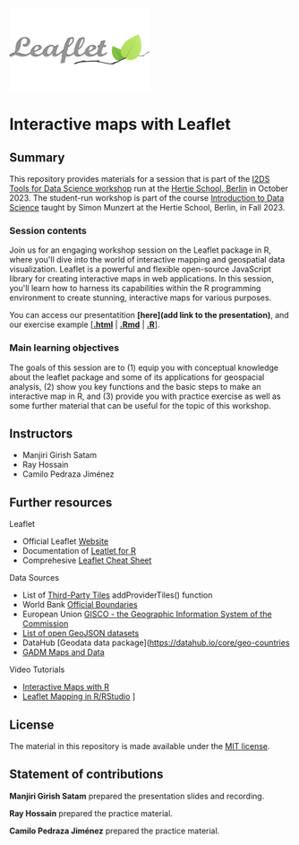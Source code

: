 <a href="https://rstudio.github.io/leaflet/"><img src="logo.png" width="250px" height="150px"/></a>

# Interactive maps with Leaflet


## Summary

This repository provides materials for a session that is part of the [I2DS Tools for Data Science workshop](https://github.com/intro-to-data-science-23-workshop) run at the [Hertie School, Berlin](https://www.hertie-school.org/en/) in October 2023. The student-run workshop is part of the course [Introduction to Data Science](https://github.com/intro-to-data-science-23) taught by Simon Munzert at the Hertie School, Berlin, in Fall 2023.

### Session contents

Join us for an engaging workshop session on the Leaflet package in R, where you'll dive into the world of interactive mapping and geospatial data visualization. Leaflet is a powerful and flexible open-source JavaScript library for creating interactive maps in web applications. In this session, you'll learn how to harness its capabilities within the R programming environment to create stunning, interactive maps for various purposes.

You can access our presentatition **[here](add link to the presentation)**, and our exercise example \[[**.html**](https://github.com/intro-to-data-science-23-workshop/09-leaflet-satam-jimenez-hossain/blob/main/Leaflet_Tutorial.html) | [**.Rmd**](https://github.com/intro-to-data-science-23-workshop/09-leaflet-satam-jimenez-hossain/blob/main/Leaflet_Tutorial.Rmd) | [**.R**](https://github.com/intro-to-data-science-23-workshop/09-leaflet-satam-jimenez-hossain/blob/main/Tutorial_Solutions_Code.R)\].

### Main learning objectives

The goals of this session are to (1) equip you with conceptual knowledge about the leaflet package and some of its applications for geospacial analysis, (2) show you  key functions and the basic steps to make an interactive map in R, and (3) provide you with practice exercise as well as some further material that can be useful for the topic of this workshop.


## Instructors

- Manjiri Girish Satam 
- Ray Hossain
- Camilo Pedraza Jiménez


## Further resources

Leaflet
- Official Leaflet [Website](https://leafletjs.com/)
- Documentation of [Leatlet for R](https://rstudio.github.io/leaflet/) 
- Comprehesive [Leaflet Cheat Sheet](https://ugoproto.github.io/ugo_r_doc/pdf/leaflet-cheat-sheet.pdf)

Data Sources
- List of [Third-Party Tiles](https://leaflet-extras.github.io/leaflet-providers/preview/index.html) addProviderTiles() function
- World Bank [Official Boundaries](https://datacatalog.worldbank.org/search/dataset/0038272)
- European Union [GISCO - the Geographic Information System of the Commission](https://ec.europa.eu/eurostat/web/gisco/geodata/reference-data/administrative-units-statistical-units/countries)
- [List of open GeoJSON datasets](https://open-innovations.org/data/geojson.html)
- DataHub [Geodata data package](https://datahub.io/core/geo-countries
- [GADM Maps and Data](https://gadm.org/)

Video Tutorials
- [Interactive Maps with R](https://www.youtube.com/playlist?list=PL6wLL_RojB5y8uL3uuIMnJ6JoTIFywQ-r)
- [Leaflet Mapping in R/RStudio](https://www.youtube.com/playlist?list=PLmFi_ou2WwcEyPq7Y9DvzFRLlp9-XvFDb)
]

## License

The material in this repository is made available under the [MIT license](http://opensource.org/licenses/mit-license.php). 

## Statement of contributions

**Manjiri Girish Satam** prepared the presentation slides and recording. 

**Ray Hossain** prepared the practice material.

**Camilo Pedraza Jiménez** prepared the practice material.
